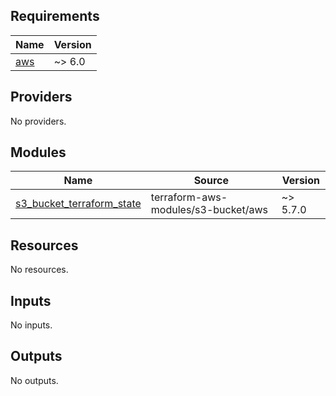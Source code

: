 <!-- prettier-ignore-start -->
<!-- BEGIN_TF_DOCS -->
## Requirements

| Name | Version |
|------|---------|
| <a name="requirement_aws"></a> [aws](#requirement\_aws) | ~> 6.0 |

## Providers

No providers.

## Modules

| Name | Source | Version |
|------|--------|---------|
| <a name="module_s3_bucket_terraform_state"></a> [s3\_bucket\_terraform\_state](#module\_s3\_bucket\_terraform\_state) | terraform-aws-modules/s3-bucket/aws | ~> 5.7.0 |

## Resources

No resources.

## Inputs

No inputs.

## Outputs

No outputs.
<!-- END_TF_DOCS -->
<!-- prettier-ignore-end -->
